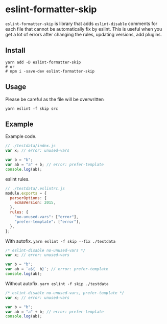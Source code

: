 # eslint-formatter-skip

`eslint-formatter-skip` is library that adds `eslint-disable` comments for each file that cannot be automatically fix by eslint.
This is useful when you get a lot of errors after changing the rules, updating versions, add plugins.

## Install

```shell
yarn add -D eslint-formatter-skip
# or
# npm i -save-dev eslint-formatter-skip
```

## Usage

Please be careful as the file will be overwritten

```shell
yarn eslint -f skip src
```


## Example 
Example code.

```js
// ./testdata/index.js
var x; // error: unused-vars

var b = "b";
var ab = "a" + b; // error: prefer-template
console.log(ab);
```

eslint rules.

```js
// ./testdata/.eslintrc.js
module.exports = {
  parserOptions: {
    ecmaVersion: 2015,
  },
  rules: {
    "no-unused-vars": ["error"],
    "prefer-template": ["error"],
  },
};

```

With autofix. `yarn eslint -f skip --fix ./testdata`

```js
/* eslint-disable no-unused-vars */
var x; // error: unused-vars

var b = "b";
var ab = `a${  b}`; // error: prefer-template
console.log(ab);
```

Without autofix. `yarn eslint -f skip ./testdata`

```js
/* eslint-disable no-unused-vars, prefer-template */
var x; // error: unused-vars

var b = "b";
var ab = "a" + b; // error: prefer-template
console.log(ab);
```
